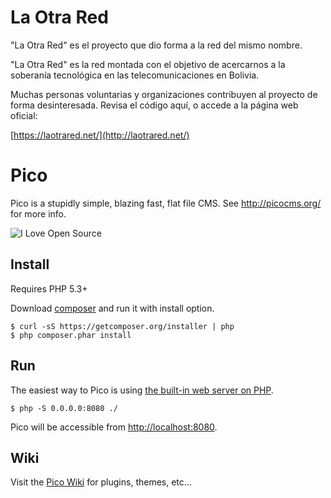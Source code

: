 La Otra Red
===========

"La Otra Red" es el proyecto que dio forma a la red del mismo nombre.

"La Otra Red" es la red montada con el objetivo de acercarnos a la soberanía tecnológica en las telecomunicaciones en Bolivia.

Muchas personas voluntarias y organizaciones contribuyen al proyecto de forma desinteresada. Revisa el código aquí, o accede a la página web oficial:

[https://laotrared.net/](http://laotrared.net/)

Pico
====
Pico is a stupidly simple, blazing fast, flat file CMS. See http://picocms.org/ for more info.

![I Love Open Source](http://www.iloveopensource.io/images/logo-lightbg.png)

Install
-------
Requires PHP 5.3+

Download [composer](<https://getcomposer.org/>) and run it with install option.

    $ curl -sS https://getcomposer.org/installer | php
    $ php composer.phar install

Run
---

The easiest way to Pico is using [the built-in web server on PHP](<http://php.net/manual/en/features.commandline.webserver.php>).

    $ php -S 0.0.0.0:8080 ./

Pico will be accessible from <http://localhost:8080>.

Wiki
---
Visit the [Pico Wiki](https://github.com/picocms/Pico/wiki) for plugins, themes, etc...
